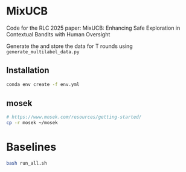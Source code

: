 # MixUCB
Code for the RLC 2025 paper: MixUCB: Enhancing Safe Exploration in Contextual Bandits with Human Oversight

Generate the and store the data for T rounds using ```generate_multilabel_data.py``` 

## Installation
```bash
conda env create -f env.yml
```
## mosek

```bash
# https://www.mosek.com/resources/getting-started/
cp -r mosek ~/mosek
```

# Baselines
```bash
bash run_all.sh
```
